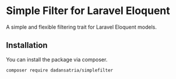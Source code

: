 # Simple Filter for Laravel Eloquent

A simple and flexible filtering trait for Laravel Eloquent models.

## Installation

You can install the package via composer.

``` composer require dadansatria/simplefilter ```

